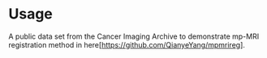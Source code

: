 # Usage

A public data set from the Cancer Imaging Archive to demonstrate mp-MRI registration method in here[https://github.com/QianyeYang/mpmrireg].

